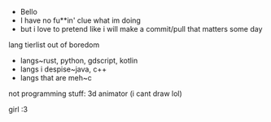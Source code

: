 - Bello
- I have no fu**in' clue what im doing
- but i love to pretend like i will make a commit/pull that matters some day

lang tierlist out of boredom

- langs~rust, python, gdscript, kotlin
- langs i despise~java, c++
- langs that are meh~c

not programming stuff:
3d animator (i cant draw lol)

girl :3
